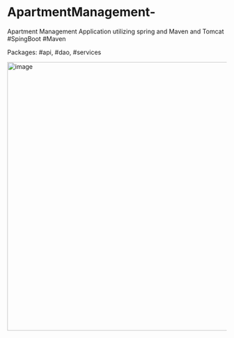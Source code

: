 # ApartmentManagement-
Apartment Management Application utilizing spring and Maven and Tomcat #SpingBoot #Maven 


Packages:
#api, #dao,  #services 




<img width="618" alt="image" src="https://user-images.githubusercontent.com/91693637/213843634-f1a363da-ef2a-470a-9ed0-01963b4a4579.png">
